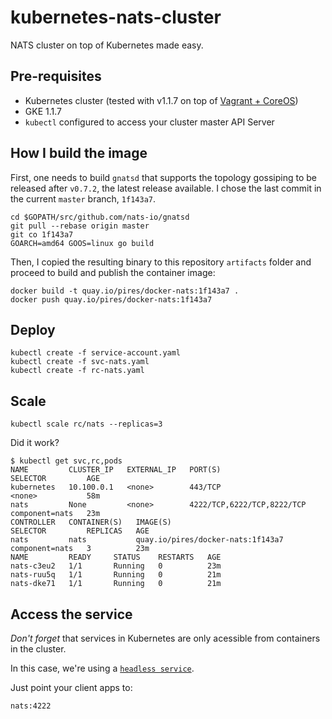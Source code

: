 # kubernetes-nats-cluster
NATS cluster on top of Kubernetes made easy.

## Pre-requisites

* Kubernetes cluster (tested with v1.1.7 on top of [Vagrant + CoreOS](https://github.com/pires/kubernetes-vagrant-coreos-cluster))
* GKE 1.1.7
* `kubectl` configured to access your cluster master API Server

## How I build the image

First, one needs to build `gnatsd` that supports the topology gossiping to be released after `v0.7.2`, the latest release available. I chose the last commit in the current `master` branch, `1f143a7`.
```
cd $GOPATH/src/github.com/nats-io/gnatsd
git pull --rebase origin master
git co 1f143a7
GOARCH=amd64 GOOS=linux go build
```

Then, I copied the resulting binary to this repository `artifacts` folder and proceed to build and publish the container image:
```
docker build -t quay.io/pires/docker-nats:1f143a7 .
docker push quay.io/pires/docker-nats:1f143a7
```

## Deploy

```
kubectl create -f service-account.yaml
kubectl create -f svc-nats.yaml
kubectl create -f rc-nats.yaml
```

## Scale

```
kubectl scale rc/nats --replicas=3
```

Did it work?

```
$ kubectl get svc,rc,pods
NAME         CLUSTER_IP   EXTERNAL_IP   PORT(S)                      SELECTOR         AGE
kubernetes   10.100.0.1   <none>        443/TCP                      <none>           58m
nats         None         <none>        4222/TCP,6222/TCP,8222/TCP   component=nats   23m
CONTROLLER   CONTAINER(S)   IMAGE(S)                            SELECTOR         REPLICAS   AGE
nats         nats           quay.io/pires/docker-nats:1f143a7   component=nats   3          23m
NAME         READY     STATUS    RESTARTS   AGE
nats-c3eu2   1/1       Running   0          23m
nats-ruu5q   1/1       Running   0          21m
nats-dke71   1/1       Running   0          21m
```

## Access the service

*Don't forget* that services in Kubernetes are only acessible from containers in the cluster.

In this case, we're using a [`headless service`](http://kubernetes.io/v1.1/docs/user-guide/services.html#headless-services).

Just point your client apps to:
```
nats:4222
```
